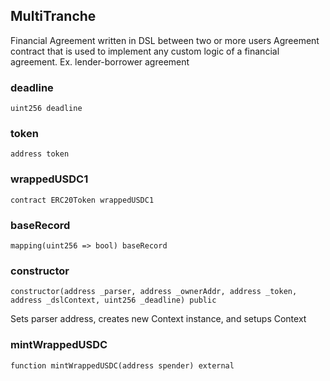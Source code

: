 ## MultiTranche

Financial Agreement written in DSL between two or more users
Agreement contract that is used to implement any custom logic of a
financial agreement. Ex. lender-borrower agreement

### deadline

```solidity
uint256 deadline
```

### token

```solidity
address token
```

### wrappedUSDC1

```solidity
contract ERC20Token wrappedUSDC1
```

### baseRecord

```solidity
mapping(uint256 => bool) baseRecord
```

### constructor

```solidity
constructor(address _parser, address _ownerAddr, address _token, address _dslContext, uint256 _deadline) public
```

Sets parser address, creates new Context instance, and setups Context

### mintWrappedUSDC

```solidity
function mintWrappedUSDC(address spender) external
```

